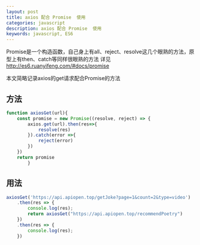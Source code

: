 ```yaml
---
layout: post
title: axios 配合 Promise  使用
categories: javascript
description: axios 配合 Promise  使用
keywords: javascript, ES6
---
```



Promise是一个构造函数，自己身上有all、reject、resolve这几个眼熟的方法，原型上有then、catch等同样很眼熟的方法
详见 <http://es6.ruanyifeng.com/#docs/promise>

本文简略记录axios的get请求配合Promise的方法

## 方法
```javascript
function axiosGet(url){
    const promise = new Promise((resolve, reject) => {
        axios.get(url).then(res=>{
            resolve(res)
        }).catch(error =>{
            reject(error)
        })
    })
    return promise
        }
```
## 用法

```javascript
axiosGet('https://api.apiopen.top/getJoke?page=1&count=2&type=video')
	.then(res => {
	    console.log(res);
	    return axiosGet("https://api.apiopen.top/recommendPoetry")
	})
	.then(res => {
	    console.log(res);
	})
```
